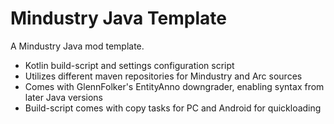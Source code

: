 # Mindustry Java Template

A Mindustry Java mod template.

- Kotlin build-script and settings configuration script
- Utilizes different maven repositories for Mindustry and Arc sources
- Comes with GlennFolker's EntityAnno downgrader, enabling syntax from later Java versions
- Build-script comes with copy tasks for PC and Android for quickloading
